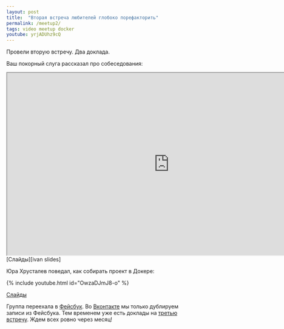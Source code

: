 ```yaml
---
layout: post
title:  "Вторая встреча любителей глобоко порефакторить"
permalink: /meetup2/
tags: video meetup docker
youtube: yrjADUhz9cQ
---
```


Провели вторую встречу. Два доклада.

Ваш покорный слуга рассказал про собеседования:

<iframe width="854" height="480"
src="https://www.youtube.com/embed/yrjADUhz9cQ"
allowfullscreen></iframe>
[Слайды][ivan slides]

Юра Хрусталев поведал, как собирать проект в Докере:

{% include youtube.html id="OwzaDJmJ8-o" %}

[Слайды][yuri slides]

Группа переехала в [Фейсбук][fburl]. Во [Вконтакте][vkurl] мы только
дублируем записи из Фейсбука. Тем временем уже есть доклады на
[третью встречу][fbevent3]. Ждем всех ровно через месяц!

[ivan slides]: /talks/interview.html
[yuri slides]: http://www.slideshare.net/IvanGrishaev/ci-docker
[fburl]: https://www.facebook.com/groups/deeprefactoring/
[vkurl]: https://vk.com/deeprefactoring
[fbevent3]: https://www.facebook.com/events/1690652631190039/

